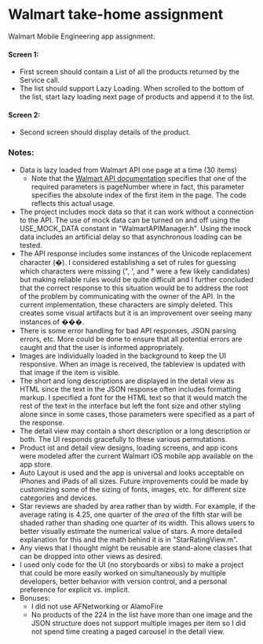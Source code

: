 # Walmart take-home assignment
Walmart Mobile Engineering app assignment:

#### Screen 1:
* First screen should contain a List of all the products returned by the Service call.
* The list should support Lazy Loading. When scrolled to the bottom of the list, start lazy loading next page of products and append it to the list.

#### Screen 2:
* Second screen should display details of the product.

### Notes:
+ Data is lazy loaded from Walmart API one page at a time (30 items)
  - Note that the [Walmart API documentation](https://walmartlabs-test.appspot.com/) specifies that one of the required parameters is pageNumber where in fact, this parameter specifies the absolute index of the first item in the page.  The code reflects this actual usage.
+ The project includes mock data so that it can work without a connection to the API.  The use of mock data can be turned on and off using the USE_MOCK_DATA constant in "WalmartAPIManager.h".  Using the mock data includes an artificial delay so that asynchronous loading can be tested.
+ The API response includes some instances of the Unicode replacement character (�).  I considered establishing a set of rules for guessing which characters were missing (", ', and ° were a few likely candidates) but making reliable rules would be quite difficult and I further concluded that the correct response to this situation would be to address the root of the problem by communicating with the owner of the API.  In the current implementation, these characters are simply deleted.  This creates some visual artifacts but it is an improvement over seeing many instances of ���.
+ There is some error handling for bad API responses, JSON parsing errors, etc.  More could be done to ensure that all potential errors are caught and that the user is informed appropriately.
+ Images are individually loaded in the background to keep the UI responsive.  When an image is received, the tableview is updated with that image if the item is visible.
+ The short and long descriptions are displayed in the detail view as HTML since the text in the JSON response often includes formatting markup.  I specified a font for the HTML text so that it would match the rest of the text in the interface but left the font size and other styling alone since in some cases, those parameters were specified as a part of the response.
+ The detail view may contain a short description or a long description or both.  The UI responds gracefully to these various permutations.
+ Product ist and detail view designs, loading screens, and app icons were modeled after the current Walmart iOS mobile app available on the app store.
+ Auto Layout is used and the app is universal and looks acceptable on iPhones and iPads of all sizes.  Future improvements could be made by customizing some of the sizing of fonts, images, etc. for different size categories and devices.
+ Star reviews are shaded by area rather than by width.  For example, if the average rating is 4.25, one quarter of the _area_ of the fifth star will be shaded rather than shading one quarter of its width.  This allows users to better visually estimate the numerical value of stars.  A more detailed explanation for this and the math behind it is in "StarRatingView.m".
+ Any views that I thought might be reusable are stand-alone classes that can be dropped into other views as desired.
+ I used only code for the UI (no storyboards or xibs) to make a project that could be more easily worked on simultaneously by multiple developers, better behavior with version control, and a personal preference for explicit vs. implicit.
+ Bonuses:
  - I did not use AFNetworking or AlamoFire
  - No products of the 224 in the list have more than one image and the JSON structure does not support multiple images per item so I did not spend time creating a paged carousel in the detail view.
